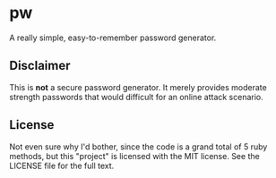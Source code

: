 # pw
A really simple, easy-to-remember password generator. 

## Disclaimer

This is **not** a secure password generator. It merely provides moderate strength passwords that would difficult for an online attack scenario. 

## License
Not even sure why I'd bother, since the code is a grand total of 5 ruby methods, but this "project" is licensed with the MIT license.  See the LICENSE file for the full text.
